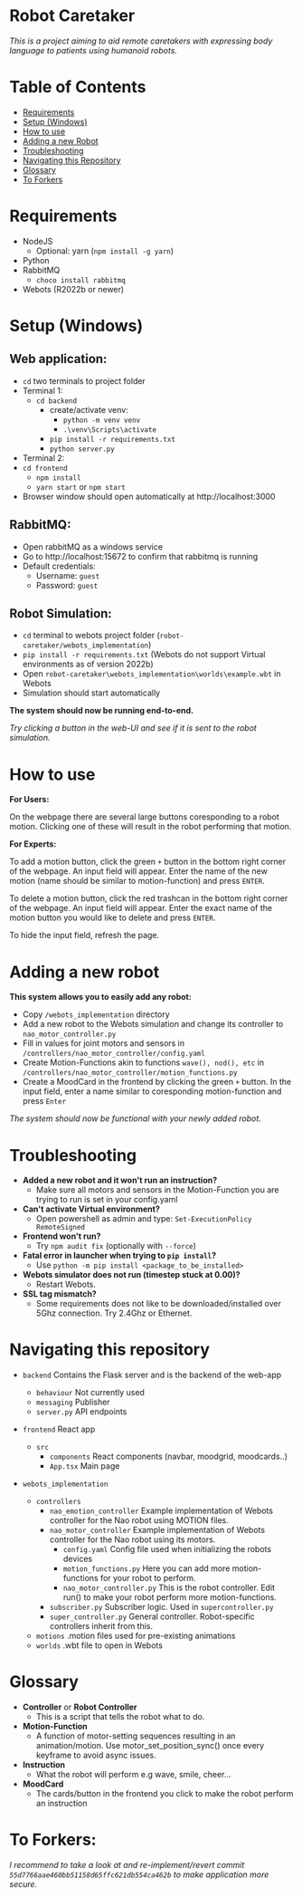 # **Robot Caretaker**
*This is a project aiming to aid remote caretakers with expressing body language to patients using humanoid robots.*

# Table of Contents
- [Requirements](#requirements)
- [Setup (Windows)](#setup-windows)
- [How to use](#how-to-use)
- [Adding a new Robot](#adding-a-new-robot)
- [Troubleshooting](#troubleshooting)
- [Navigating this Repository](#navigating-this-repository)
- [Glossary](#glossary)
- [To Forkers](#to-forkers)

# Requirements
- NodeJS
    - Optional: yarn (`npm install -g yarn`) 
- Python
- RabbitMQ
    - `choco install rabbitmq`
- Webots (R2022b or newer)

# Setup (Windows)
## Web application:
- `cd` two terminals to project folder
- Terminal 1:
    - `cd backend`
        - create/activate venv:
            - `python -m venv venv`
            - `.\venv\Scripts\activate`
        - `pip install -r requirements.txt`
        - `python server.py`
- Terminal 2:
- `cd frontend`
    - `npm install`
    - `yarn start` or `npm start`
- Browser window should open automatically at http://localhost:3000

## RabbitMQ:
- Open rabbitMQ as a windows service
- Go to http://localhost:15672 to confirm that rabbitmq is running
- Default credentials:
    - Username: `guest`
    - Password: `guest`

## Robot Simulation:
- `cd` terminal to webots project folder (`robot-caretaker/webots_implementation`)
- `pip install -r requirements.txt` (Webots do not support Virtual environments as of version 2022b)
- Open `robot-caretaker\webots_implementation\worlds\example.wbt` in Webots
- Simulation should start automatically

**The system should now be running end-to-end.**

*Try clicking a button in the web-UI and see if it is sent to the robot simulation.*

# How to use
**For Users:**

On the webpage there are several large buttons coresponding to a robot motion.
Clicking one of these will result in the robot performing that motion.

**For Experts:**

To add a motion button, click the green `+` button in the bottom right corner of the webpage.
An input field will appear. Enter the name of the new motion (name should be similar to motion-function) and press `ENTER`.

To delete a motion button, click the red trashcan in the bottom right corner of the webpage.
An input field will appear. Enter the exact name of the motion button you would like to delete and press `ENTER`.

To hide the input field, refresh the page. 

# Adding a new robot
**This system allows you to easily add any robot:**
* Copy `/webots_implementation` directory
* Add a new robot to the Webots simulation and change its controller to `nao_motor_controller.py`
* Fill in values for joint motors and sensors in `/controllers/nao_motor_controller/config.yaml`
* Create Motion-Functions akin to functions `wave(), nod(), etc` in `/controllers/nao_motor_controller/motion_functions.py`
* Create a MoodCard in the frontend by clicking the green `+` button. In the input field, enter a name similar to coresponding motion-function and press `Enter`

*The system should now be functional with your newly added robot.*

# Troubleshooting
- **Added a new robot and it won't run an instruction?**
    - Make sure all motors and sensors in the Motion-Function you are trying to run is set in your config.yaml
- **Can't activate Virtual environment?**
    - Open powershell as admin and type: `Set-ExecutionPolicy RemoteSigned`
- **Frontend won't run?**
    - Try `npm audit fix` (optionally with `--force`)
- **Fatal error in launcher when trying to `pip install`?**
    - Use `python -m pip install <package_to_be_installed>`
- **Webots simulator does not run (timestep stuck at 0.00)?**
    - Restart Webots.
- **SSL tag mismatch?**
    - Some requirements does not like to be downloaded/installed over 5Ghz connection. Try 2.4Ghz or Ethernet.

# Navigating this repository
- `backend` Contains the Flask server and is the backend of the web-app
    - `behaviour` Not currently used
    - `messaging` Publisher
    - `server.py` API endpoints

- `frontend` React app
    - `src`
        - `components` React components (navbar, moodgrid, moodcards..)
        - `App.tsx` Main page

- `webots_implementation`
    - `controllers` 
        - `nao_emotion_controller` Example implementation of Webots controller for the Nao robot using MOTION files.
        - `nao_motor_controller` Example implementation of Webots controller for the Nao robot using its motors.
            - `config.yaml` Config file used when initializing the robots devices
            - `motion_functions.py` Here you can add more motion-functions for your robot to perform.
            - `nao_motor_controller.py` This is the robot controller. Edit run() to make your robot perform more motion-functions.
        - `subscriber.py` Subscriber logic. Used in `supercontroller.py`
        - `super_controller.py` General controller. Robot-specific controllers inherit from this.
    - `motions` .motion files used for pre-existing animations
    - `worlds` .wbt file to open in Webots
    
# Glossary
- **Controller** or **Robot Controller**
    - This is a script that tells the robot what to do.
- **Motion-Function**
    - A function of motor-setting sequences resulting in an animation/motion. Use motor_set_position_sync() once every keyframe to avoid async issues.
- **Instruction**
    - What the robot will perform e.g wave, smile, cheer...
- **MoodCard**
    - The cards/button in the frontend you click to make the robot perform an instruction
    
# To Forkers:
*I recommend to take a look at and re-implement/revert commit `55d7766aae460bb51158d65ffc621db554ca462b` to make application more secure.*
